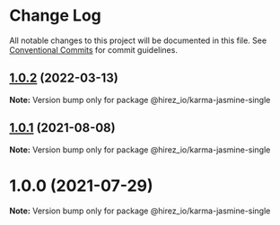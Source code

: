 # Change Log

All notable changes to this project will be documented in this file.
See [Conventional Commits](https://conventionalcommits.org) for commit guidelines.

## [1.0.2](https://github.com/hirezio/single/compare/@hirez_io/karma-jasmine-single@1.0.1...@hirez_io/karma-jasmine-single@1.0.2) (2022-03-13)

**Note:** Version bump only for package @hirez_io/karma-jasmine-single





## [1.0.1](https://github.com/hirezio/single/compare/@hirez_io/karma-jasmine-single@1.0.0...@hirez_io/karma-jasmine-single@1.0.1) (2021-08-08)

**Note:** Version bump only for package @hirez_io/karma-jasmine-single





# 1.0.0 (2021-07-29)

**Note:** Version bump only for package @hirez_io/karma-jasmine-single
